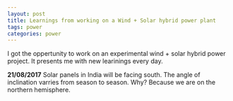 ```yaml
---
layout: post
title: Learnings from working on a Wind + Solar hybrid power plant 
tags: power 
categories: power
---
```


I got the oppertunity to work on an experimental wind + solar hybrid power project. It presents me with new learinings every day.

**21/08/2017**
Solar panels in India will be facing south. The angle of inclination varries from season to season. Why? Because we are on the northern hemisphere.
